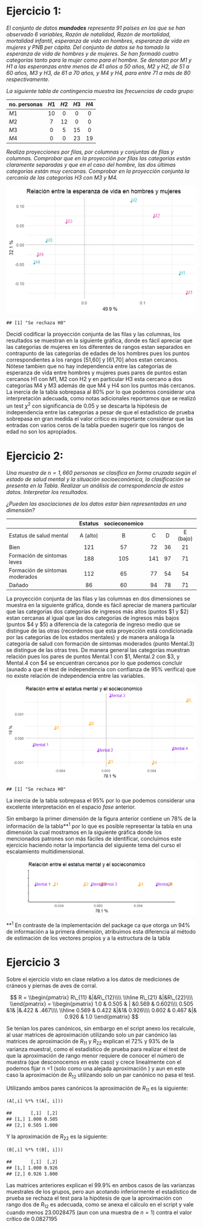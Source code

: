 Ejercicio 1:
============

*El conjunto de datos **mundodes** representa 91 países en los que se
han observado 6 variables, Razón de natalidad, Razón de mortalidad,
mortalidad infantil, esperanza de vida en hombres, esperanza de vida en
mujeres y PNB per cápita. Del conjunto de datos se ha tomado la
esperanza de vida de hombres y de mujeres. Se han formadó cuatro
categorías tanto para la mujer como para el hombre. Se denotan por *M*1
y *H*1 a las esperanzas entre menos de 41 años a 50 años, *M*2 y *H*2,
de 51 a 60 años, *M*3 y *H*3, de 61 a 70 años, y *M*4 y *H*4, para entre
71 a más de 80 respectivamente.*

*La siguiente tabla de contingencia muestra las frecuencias de cada
grupo:*

<table>
<thead>
<tr class="header">
<th align="left">no. personas</th>
<th align="center"><span class="math inline"><em>H</em>1</span></th>
<th align="center"><span class="math inline"><em>H</em>2</span></th>
<th align="center"><span class="math inline"><em>H</em>3</span></th>
<th align="center"><span class="math inline"><em>H</em>4</span></th>
</tr>
</thead>
<tbody>
<tr class="odd">
<td align="left"><span class="math inline"><em>M</em>1</span></td>
<td align="center">10</td>
<td align="center">0</td>
<td align="center">0</td>
<td align="center">0</td>
</tr>
<tr class="even">
<td align="left"><span class="math inline"><em>M</em>2</span></td>
<td align="center">7</td>
<td align="center">12</td>
<td align="center">0</td>
<td align="center">0</td>
</tr>
<tr class="odd">
<td align="left"><span class="math inline"><em>M</em>3</span></td>
<td align="center">0</td>
<td align="center">5</td>
<td align="center">15</td>
<td align="center">0</td>
</tr>
<tr class="even">
<td align="left"><span class="math inline"><em>M</em>4</span></td>
<td align="center">0</td>
<td align="center">0</td>
<td align="center">23</td>
<td align="center">19</td>
</tr>
</tbody>
</table>

*Realiza proyecciones por filas, por columnas y conjuntas de filas y
columnas. Comprobar que en la proyección por filas las categorías están
claramente separadas y que en el caso del hombre, las dos últimas
categorías están muy cercanas. Comprobar en la proyección conjunta la
cercanía de las categorías *H*3 con *M*3 y *M*4.*

![](correspondencia_cor_canonica_files/figure-markdown_strict/tabla1-1.png)

    ## [1] "Se rechaza H0"

Decidí codificar la proyección conjunta de las filas y las columnas, los
resultados se muestran en la siguiente gráfica, donde es fácil apreciar
que las categorías de mujeres en los diferentes de rangos estan
separados en contrapunto de las categorías de edades de los hombres pues
los puntos correspondientes a los rangos \[51,60\] y \[61,70\] años
estan cercanos. Nótese tambien que no hay independencia entre las
categorías de esperanza de vida entre hombres y mujeres pues pares de
puntos estan cercanos H1 con M1, M2 con H2 y en particular H3 esta
cercano a dos categorías M4 y M3 además de que M4 y H4 son los puntos
más cercanos. La inercia de la tabla sobrepasa al 80% por lo que podemos
considerar una interpretación adecuada, como notas adicionales
reportamos que se realizó un test *χ*<sup>2</sup> con significancia de
0.05 y se descarta la hipótesis de independencia entre las categorías a
pesar de que el estadistico de prueba sobrepasa en gran medida el valor
crítico es importante considerar que las entradas con varios ceros de la
tabla pueden sugerir que los rangos de edad no son los apropiados.

Ejercicio 2:
============

*Una muestra de *n* = 1, 660 personas se clasifica en forma cruzada
según el estado de salud mental y la situación socioeconómica, la
clasificación se presenta en la Tabla. Realizar un análisis de
correspondencia de estos datos. Interpretar los resultados.*

*¿Pueden las asociaciones de los datos estar bien representadas en una
dimensión?*

<table>
<thead>
<tr class="header">
<th align="left"></th>
<th align="center">Estatus</th>
<th align="center">socieconomico</th>
<th align="center"></th>
<th align="center"></th>
<th align="center"></th>
</tr>
</thead>
<tbody>
<tr class="odd">
<td align="left">Estatus de salud mental</td>
<td align="center">A (alto)</td>
<td align="center">B</td>
<td align="center">C</td>
<td align="center">D</td>
<td align="center">E (bajo)</td>
</tr>
<tr class="even">
<td align="left">Bien</td>
<td align="center">121</td>
<td align="center">57</td>
<td align="center">72</td>
<td align="center">36</td>
<td align="center">21</td>
</tr>
<tr class="odd">
<td align="left">Formación de síntomas leves</td>
<td align="center">188</td>
<td align="center">105</td>
<td align="center">141</td>
<td align="center">97</td>
<td align="center">71</td>
</tr>
<tr class="even">
<td align="left">Formación de síntomas moderados</td>
<td align="center">112</td>
<td align="center">65</td>
<td align="center">77</td>
<td align="center">54</td>
<td align="center">54</td>
</tr>
<tr class="odd">
<td align="left">Dañado</td>
<td align="center">86</td>
<td align="center">60</td>
<td align="center">94</td>
<td align="center">78</td>
<td align="center">71</td>
</tr>
</tbody>
</table>

La proyección conjunta de las filas y las columnas en dos dimensiones se
muestra en la siguiente gráfica, donde es fácil apreciar de manera
particular que las categorías dos categorías de ingresos más altos
(puntos $1 y $2) estan cercanas al igual que las dos categorías de
ingresos más bajos (puntos $4 y $5) a diferencia de la categoría de
ingreso medio que se distingue de las otras (recordemos que esta
proyección está condicionada por las categorías de los estados mentales)
y de manera análoga la categoría de salud con formación de síntomas
moderados (punto Mental.3) se distingue de las otras tres. De manera
general las categorías muestran relación pues los pares de puntos
Mental.1 con $1, Mental.2 con $3, y Mental.4 con $4 se encuentran
cercanos por lo que podemos concluir (aunado a que el test de
independencia con confianza de 95% verifica) que no existe relación de
independencia entre las variables.

![](correspondencia_cor_canonica_files/figure-markdown_strict/tabla2-1.png)

    ## [1] "Se rechaza H0"

La inercia de la tabla sobrepasa el 95% por lo que podemos considerar
una excelente interpretación en el espacio *fase* anterior.

Sin embargo la primer dimensión de la figura anterior contiene un 78% de
la información de la tabla**<sup>1</sup> por lo que es posible
representar la tabla en una dimensión la cual mostramos en la siguiente
gráfica donde los mencionados patrones son más fáciles de identificar,
concluimos este ejercicio haciendo notar la importancia del siguiente
tema del curso el escalamiento multidimensional.

![](correspondencia_cor_canonica_files/figure-markdown_strict/tabla3-1.png)

**<sup>1</sup> En contraste de la implementación del package ca que
otorga un 94% de información a la primera dimensión, atribuimos esta
diferencia al método de estimación de los vectores propios y a la
estructura de la tabla

Ejercicio 3
===========

Sobre el ejercicio visto en clase relativo a los datos de mediciones de
cráneos y piernas de aves de corral.

$$
R = \\begin{pmatrix}
    R\_{11} &|&R\_{12}\\\\ \\hline 
    R\_{21} &|&R\_{22}\\\\
    \\end{pmatrix}
     = \\begin{pmatrix}
    1.0 & 0.505 & | &0.569 & 0.602\\\\
    0.505 &1& |&.422 & .467\\\\ \\hline
    0.569 & 0.422 &|&1& 0.926\\\\
    0.602 & 0.467 &|& 0.926 & 1.0
    \\end{pmatrix}
$$

Se tenían los pares canónicos, sin embargo en el script anexo los
recalcule, al usar matrices de aproximación utilizando solo un par
canónico las matrices de aproximación de *R*<sub>11</sub> y
*R*<sub>22</sub> explican el 72% y 93% de la varianza muestral, como el
estadistico de prueba para realizar el test de que la aproximación de
rango menor requiere de conocer el número de muestra (que desconocemos
en este caso) y crece linealmente con el podemos fijar n =1 (solo como
una alejada aproximación ) y aun en este caso la aproximación de
*R*<sub>12</sub> utilizando solo un par canónico no pasa el test.

Utilizando ambos pares canónicos la aproximación de *R*<sub>11</sub> es
la siguiente:

    (A[,i] %*% t(A[, i]))

    ##       [,1]  [,2]
    ## [1,] 1.000 0.505
    ## [2,] 0.505 1.000

Y la aproximación de *R*<sub>22</sub> es la siguiente:

    (B[,i] %*% t(B[, i]))

    ##       [,1]  [,2]
    ## [1,] 1.000 0.926
    ## [2,] 0.926 1.000

Las matrices anteriores explican el 99.9% en ambos casos de las
varianzas muestrales de los grupos, pero aun acotando inferiormente el
estadístico de prueba se rechaza el test para la hipótesis de que la
aproximación con rango dos de *R*<sub>12</sub> es adecuada, como se
anexa el cálculo en el script y vale cuando menos 23.0028475 (aun con
una muestra de *n* = 1) contra el valor crítico de 0.0827195
